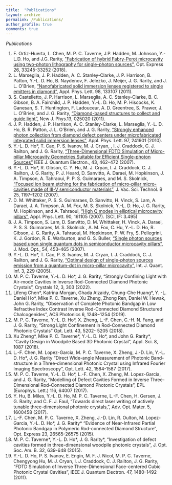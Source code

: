 ```yaml
---
title:  "Publications"
layout: archive
permalink: /Publications/
author_profile: true
comments: true
---
```

*Publications*

1. F. Ortiz-Huerta, L. Chen, M. P. C.  Taverne, J.P. Hadden, M. Johnson, Y.-L.D. Ho, and J.G. Rarity, ["Fabrication of hybrid Fabry-Perot microcavity using two-photon lithography for single-photon sources"](https://doi.org/10.1364/OE.26.033245), Opt. Express 26, 33245-33252 (2018).
1. L. Marseglia, J. P. Hadden, A. C. Stanley-Clarke, J. P. Harrison, B. Patton, Y.-L. D. Ho, B. Naydenov, F. Jelezko, J. Meijer, J. G. Rarity, and J. L. O'Brien, [“Nanofabricated solid immersion lenses registered to single emitters in diamond”](https://doi.org/10.1063/1.3573870), Appl. Phys. Lett. 98, 133107 (2011).
1. S. Castelletto, J. P. Harrison, L. Marseglia, A. C. Stanley-Clarke, B. C. Gibson, B. A. Fairchild, J. P. Hadden, Y.-L. D. Ho, M. P. Hiscocks, K. Ganesan, S. T. Huntington, F. Ladouceur, A. D. Greentree, S. Prawer, J. L. O'Brien, and J. G. Rarity, [“Diamond-based structures to collect and guide light”](https://doi.org/10.1088/1367-2630/13/2/025020), New J. Phys.13, 025020 (2011).
1. J. P. Hadden, J. P. Harrison, A. C. Stanley-Clarke, L. Marseglia, Y.-L. D. Ho, B. R. Patton, J. L. O’Brien, and J. G. Rarity, [“Strongly enhanced photon collection from diamond defect centers under microfabricated integrated solid immersion lenses”](https://doi.org/10.1063/1.3519847), Appl. Phys. Lett. 97, 241901 (2010).
1. Y.-L. D. Ho*, T. Cao, P. S. Ivanov, M. J. Cryan, , I. J. Craddock, C. J. Railton, and J. G. Rarity, [“Three-Dimensional FDTD Simulation of Micro-pillar Microcavity Geometries Suitable for Efficient Single-photon Sources”](https://doi.org/10.1109/JQE.2007.897905) IEEE J. Quantum Electron., 43, 462–472 (2007).
1. Y.-L. D. Ho*, R. Gibson, C. Y. Hu, M. J. Cryan, I. J. Craddock, C. J. Railton, J. G. Rarity, P. J. Heard, D. Sanvitto, A. Daraei, M. Hopkinson, J. A. Timpson, A. Tahraoui, P. P. S. Guimaraes, and M. S. Skolnick, [“Focused ion beam etching for the fabrication of micro-pillar micro-cavities made of III-V semiconductor materials”](https://doi.org/10.1116/1.2749528), J. Vac. Sci. Technol. B 25, 1197–1202 (2007).
1. D. M. Whittaker, P. S. S. Guimaraes, D. Sanvitto, H. Vinck, S. Lam, A. Daraei, J. A. Timpson, A. M. Fox, M. S. Skolnick, Y.-L. D. Ho, J. G. Rarity, M. Hopkinson, and A. Tahraoui, [“High Q modes in elliptical microcavity pillars”](https://doi.org/10.1063/1.2722683), Appl. Phys. Lett. 90, 161105 (2007). (SCI, IF: 3.495)
1. J. A. Timpson, S. Lam, D. Sanvitto, D. M. Whittaker, H. Vinck, A. Daraei, P. S. S. Guimaraes, M. S. Skolnick , A. M. Fox, C. Hu, Y.-L. D. Ho, R. Gibson, J. G. Rarity, A. Tahraoui, M. Hopkinson, P. W. Fry, S. Pellegrini, K. J. Gordon, R. E. Warburton, and G. S. Buller, [“Single photon sources based upon single quantum dots in semiconductor microcavity pillars”](https://doi.org/10.1080/09500340600785055), J. Mod. Opt., 54, 453–465 (2007).
1. Y.-L. D. Ho*, T. Cao, P. S. Ivanov, M. J. Cryan, I. J. Craddock, C. J. Railton, and J. G. Rarity, [“Optimal design of single-photon sources emission from a quantum-dot in micro-pillar microcavity”](https://doi.org/10.1142/S0219749905001419), Int. J. Quant. Inf. 3, 229 (2005).
2. M. P. C. Taverne, Y.-L. D. Ho*, J. G. Rarity, “Strongly Confining Light with Air-mode Cavities in Inverse Rod-Connected Diamond Photonic Crystals”, Crystals 12, 3, 303 (2022).
3. Lifeng Chen*, Katrina Morgan, Ghada Alzaidy, Chung-Che Huang*, Y. -L. Daniel Ho*, Mike P. C. Taverne, Xu Zheng, Zhong Ren, Daniel W. Hewak, John G. Rarity, “Observation of Complete Photonic Bandgap in Low Refractive Index Contrast Inverse Rod-Connected Diamond Structured Chalcogenides”, ACS Photonics 6, 1248−1254 (2019).
4. M. P. C. Taverne, Y.-L. D. Ho*, X. Zheng, L.-F. Chen, C.-H. N. Fang, and J. G. Rarity, “Strong Light Confinement in Rod-Connected Diamond Photonic Crystals” Opt. Lett. 43, 5202- 5205 (2018).
5. Xu Zheng*, Mike P. C. Taverne*, Y.-L. D. Ho*, and John G. Rarity*, “Cavity Design in Woodpile Based 3D Photonic Crystal”, Appl. Sci. 8, 1087 (2018).
6. L.-F. Chen, M. Lopez-Garcia, M. P. C. Taverne, X. Zheng, J.-D. Lin, Y.-L. D. Ho*, J. G. Rarity “Direct Wide-angle Measurement of Photonic Band-structure in a Three-dimensional Photonic Crystal using Infrared Fourier Imaging Spectroscopy”, Opt. Lett. 42, 1584-1587 (2017).
7. M. P. C. Taverne, Y.-L. D. Ho*, L.-F. Chen, X. Zheng, M. Lopez-Garcia, and J. G. Rarity, “Modelling of Defect Cavities Formed in Inverse Three-Dimensional Rod-Connected Diamond Photonic Crystals”, EPL (Europhys. Lett.) 116, 64007 (2017).
8. Y. Hu, B. Miles, Y.-L. D. Ho, M. P. C. Taverne, L.-F. Chen, H. Gersen, J. G. Rarity, and C. F. J. Faul, “Towards direct laser writing of actively tunable three-dimensional photonic crystals,”, Adv. Opt. Mater. 5, 1600458 (2017).
9. L.-F. Chen, M. P. C. Taverne, X. Zheng, J.-D. Lin, R. Oulton, M. Lopez-Garcia, Y.-L. D. Ho*, J. G. Rarity* “Evidence of Near-Infrared Partial Photonic Bandgap in Polymeric Rod-connected Diamond Structure”, Opt. Express 23, 26565-26575 (2015).
10. M. P. C. Taverne*, Y.-L. D. Ho*, J. G. Rarity*, “Investigation of defect cavities formed in three-dimensional woodpile photonic crystals”, J. Opt. Soc. Am. B. 32, 639-648 (2015).
11. Y.-L. D. Ho, P. S. Ivanov, E. Engin, M. F. J. Nicol, M. P. C. Taverne, Chengyong Hu, M. J. Cryan, I. J. Craddock, C. J. Railton, J. G. Rarity, “FDTD Simulation of Inverse Three-Dimensional Face-centered Cubic Photonic Crystal Cavities”, IEEE J. Quantum Electron. 47, 1480–1492 (2011).

